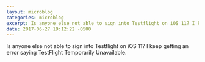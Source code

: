```yaml
---
layout: microblog
categories: microblog
excerpt: Is anyone else not able to sign into Testflight on iOS 11? I keep getting an error saying TestFlight Temporarily Unavailable.
date: 2017-06-27 19:12:22 -0500
---
```


Is anyone else not able to sign into Testflight on iOS 11? I keep getting an error saying TestFlight Temporarily Unavailable.